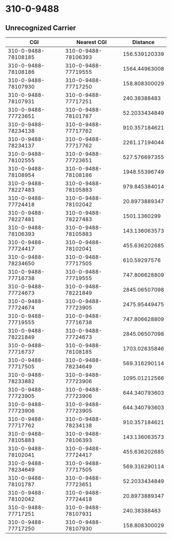# 310-0-9488
## Unrecognized Carrier


| CGI | Nearest CGI | Distance |
|-----|-------------|----------|
| 310-0-9488-78108185 | 310-0-9488-78106393 | 156.539120339 |
| 310-0-9488-78108186 | 310-0-9488-77719555 | 1564.44963008 |
| 310-0-9488-78107930 | 310-0-9488-77717250 | 158.808300029 |
| 310-0-9488-78107931 | 310-0-9488-77717251 | 240.38388483 |
| 310-0-9488-77723651 | 310-0-9488-78101787 | 52.2033434849 |
| 310-0-9488-78234138 | 310-0-9488-77717762 | 910.357184621 |
| 310-0-9488-78234137 | 310-0-9488-77717762 | 2261.17194044 |
| 310-0-9488-78102555 | 310-0-9488-77723651 | 527.576697355 |
| 310-0-9488-78108954 | 310-0-9488-78108186 | 1948.55396749 |
| 310-0-9488-78227483 | 310-0-9488-78105883 | 979.845384014 |
| 310-0-9488-77724418 | 310-0-9488-78102042 | 20.8973889347 |
| 310-0-9488-78227481 | 310-0-9488-78227483 | 1501.1360299 |
| 310-0-9488-78106393 | 310-0-9488-78105883 | 143.136063573 |
| 310-0-9488-77724417 | 310-0-9488-78102041 | 455.636202685 |
| 310-0-9488-78234650 | 310-0-9488-77717505 | 610.59297576 |
| 310-0-9488-77716738 | 310-0-9488-77719555 | 747.806628809 |
| 310-0-9488-77724673 | 310-0-9488-78221849 | 2845.06507098 |
| 310-0-9488-77724674 | 310-0-9488-77723905 | 2475.95449475 |
| 310-0-9488-77719555 | 310-0-9488-77716738 | 747.806628809 |
| 310-0-9488-78221849 | 310-0-9488-77724673 | 2845.06507098 |
| 310-0-9488-77716737 | 310-0-9488-78108185 | 1703.02635846 |
| 310-0-9488-77717505 | 310-0-9488-78234649 | 569.316290114 |
| 310-0-9488-78233882 | 310-0-9488-77723906 | 1095.01212566 |
| 310-0-9488-77723905 | 310-0-9488-77723906 | 644.340793603 |
| 310-0-9488-77723906 | 310-0-9488-77723905 | 644.340793603 |
| 310-0-9488-77717762 | 310-0-9488-78234138 | 910.357184621 |
| 310-0-9488-78105883 | 310-0-9488-78106393 | 143.136063573 |
| 310-0-9488-78102041 | 310-0-9488-77724417 | 455.636202685 |
| 310-0-9488-78234649 | 310-0-9488-77717505 | 569.316290114 |
| 310-0-9488-78101787 | 310-0-9488-77723651 | 52.2033434849 |
| 310-0-9488-78102042 | 310-0-9488-77724418 | 20.8973889347 |
| 310-0-9488-77717251 | 310-0-9488-78107931 | 240.38388483 |
| 310-0-9488-77717250 | 310-0-9488-78107930 | 158.808300029 |
